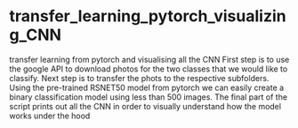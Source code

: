 # transfer_learning_pytorch_visualizing_CNN
transfer learning from pytorch and visualising all the CNN 
First step is to use the google API to download photos for the two classes that we would like to classify.
Next step is to transfer the phots to the respective subfolders.
Using the pre-trained RSNET50 model from pytorch we can easily create a binary classification model using less than 500 images.
The final part of the script prints out all the CNN in order to visually understand how the model works under the hood
